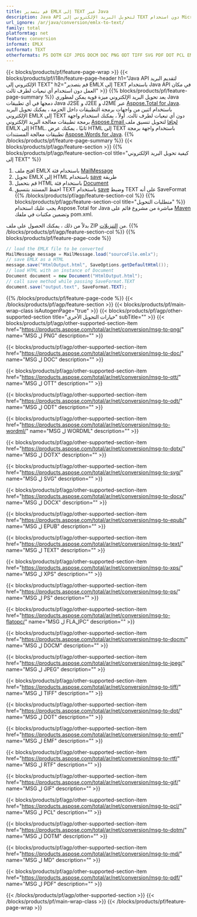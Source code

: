```yaml
---
title: قم بتصدير EMLX إلى TEXT عبر Java
description: Java API لتحويل البريد الإلكتروني إلى TEXT دون استخدام Microsoft Word أو Outlook
url_ignore: /ar/java/conversion/emlx-to-text/
family: total
platformtag: net
feature: conversion
informat: EMLX
outformat: TEXT
otherformats: PS DOTM GIF JPEG DOCM DOC PNG ODT TIFF SVG PDF DOT PCL EMF WORDML EPUB DOTX DOCX OTT RTF TEXT FLATOPC XPS MD
---
```

{{< blocks/products/pf/feature-page-wrap >}}
{{< blocks/products/pf/i18n/feature-page-header h1="Java API لتقديم البريد الإلكتروني إلى TEXT" h2="قم بتصدير EMLX إلى TEXT باستخدام Java API في مكان العمل دون استخدام أي تبعيات لطرف ثالث" >}}
{{% blocks/products/pf/feature-page-summary %}}
يعد تحويل البريد الإلكتروني ميزة قوية يمكن لمطوري Java دمجها في أي تطبيقات Java J2SE و J2EE و J2ME عبر [Aspose.Total for Java](https://products.aspose.com/total/java/). باستخدام اثنين من واجهات برمجة التطبيقات داخل الحزمة ، يمكنك تحويل البريد الإلكتروني EMLX إلى TEXT دون أي تبعيات لطرف ثالث. أولاً ، يمكنك استخدام واجهة برمجة تطبيقات معالجة البريد الإلكتروني [Aspose.Email لجافا](https://products.aspose.com/email/java/) لتحويل تنسيق ملف EMLX إلى HTML. ثانيًا ، يمكنك عرض HTML إلى TEXT باستخدام واجهة برمجة تطبيقات معالجة المستندات [Aspose.Words for Java](https://products.aspose.com/words/java/).
{{% /blocks/products/pf/feature-page-summary  %}}
{{< blocks/products/pf/agp/feature-section >}}
{{% blocks/products/pf/agp/feature-section-col title="كيفية تحويل البريد الإلكتروني إلى TEXT" %}}
1. افتح ملف EMLX باستخدام فئة [MailMessage](https://reference.aspose.com/email/java/com.aspose.email/mailmessage)
2. تحويل EMLX إلى HTML باستخدام [save](https://reference.aspose.com/email/java/com.aspose.email/MailMessage#save (java.io.OutputStream،٪20com.aspose.emlx.SaveOptions)) طريقة
3. قم بتحميل HTML باستخدام فئة [Document](https://reference.aspose.com/words/java/com.aspose.words/Document)
4. احفظ المستند بتنسيق TEXT باستخدام [save](https://reference.aspose.com/words/java/com.aspose.words/Document#save (java.lang.String، com.aspose.words.SaveOptions)) وضبط TEXT على أنه SaveFormat
{{% /blocks/products/pf/agp/feature-section-col %}}
{{% blocks/products/pf/agp/feature-section-col title="متطلبات التحويل" %}}
يجب عليك استخدام Aspose.Total for Java مباشرة من مشروع قائم على [Maven](https://releases.aspose.com/total/java/) وتضمين مكتبات في ملفك pom.xml.

بدلاً من ذلك ، يمكنك الحصول على ملف ZIP من [التنزيلات](https://releases.aspose.com/total/java).
{{% /blocks/products/pf/agp/feature-section-col %}}
{{% blocks/products/pf/feature-page-code %}}
```cs
// load the EMLX file to be converted
MailMessage message = MailMessage.load("sourceFile.emlx"); 
// save EMLX as a HTML 
message.save("HtmlOutput.html", SaveOptions.getDefaultHtml());
// load HTML with an instance of Document
Document document = new Document("HtmlOutput.html");
// call save method while passing SaveFormat.TEXT
document.save("output.text", SaveFormat.TEXT);   
```
{{% /blocks/products/pf/feature-page-code %}}
{{< /blocks/products/pf/agp/feature-section >}}
{{< blocks/products/pf/main-wrap-class isAutogenPage="true" >}}
{{< blocks/products/pf/agp/other-supported-section title="خيارات التحويل الأخرى" subTitle="" >}}
{{< blocks/products/pf/agp/other-supported-section-item href="https://products.aspose.com/total/ar/net/conversion/msg-to-png/" name="MSG ل PNG" description="" >}}

{{< blocks/products/pf/agp/other-supported-section-item href="https://products.aspose.com/total/ar/net/conversion/msg-to-doc/" name="MSG ل DOC" description="" >}}

{{< blocks/products/pf/agp/other-supported-section-item href="https://products.aspose.com/total/ar/net/conversion/msg-to-ott/" name="MSG ل OTT" description="" >}}

{{< blocks/products/pf/agp/other-supported-section-item href="https://products.aspose.com/total/ar/net/conversion/msg-to-odt/" name="MSG ل ODT" description="" >}}

{{< blocks/products/pf/agp/other-supported-section-item href="https://products.aspose.com/total/ar/net/conversion/msg-to-wordml/" name="MSG ل WORDML" description="" >}}

{{< blocks/products/pf/agp/other-supported-section-item href="https://products.aspose.com/total/ar/net/conversion/msg-to-dotx/" name="MSG ل DOTX" description="" >}}

{{< blocks/products/pf/agp/other-supported-section-item href="https://products.aspose.com/total/ar/net/conversion/msg-to-svg/" name="MSG ل SVG" description="" >}}

{{< blocks/products/pf/agp/other-supported-section-item href="https://products.aspose.com/total/ar/net/conversion/msg-to-docx/" name="MSG ل DOCX" description="" >}}

{{< blocks/products/pf/agp/other-supported-section-item href="https://products.aspose.com/total/ar/net/conversion/msg-to-epub/" name="MSG ل EPUB" description="" >}}

{{< blocks/products/pf/agp/other-supported-section-item href="https://products.aspose.com/total/ar/net/conversion/msg-to-text/" name="MSG ل TEXT" description="" >}}

{{< blocks/products/pf/agp/other-supported-section-item href="https://products.aspose.com/total/ar/net/conversion/msg-to-xps/" name="MSG ل XPS" description="" >}}

{{< blocks/products/pf/agp/other-supported-section-item href="https://products.aspose.com/total/ar/net/conversion/msg-to-ps/" name="MSG ل PS" description="" >}}

{{< blocks/products/pf/agp/other-supported-section-item href="https://products.aspose.com/total/ar/net/conversion/msg-to-flatopc/" name="MSG ل FLAلPC" description="" >}}

{{< blocks/products/pf/agp/other-supported-section-item href="https://products.aspose.com/total/ar/net/conversion/msg-to-docm/" name="MSG ل DOCM" description="" >}}

{{< blocks/products/pf/agp/other-supported-section-item href="https://products.aspose.com/total/ar/net/conversion/msg-to-jpeg/" name="MSG ل JPEG" description="" >}}

{{< blocks/products/pf/agp/other-supported-section-item href="https://products.aspose.com/total/ar/net/conversion/msg-to-tiff/" name="MSG ل TIFF" description="" >}}

{{< blocks/products/pf/agp/other-supported-section-item href="https://products.aspose.com/total/ar/net/conversion/msg-to-dot/" name="MSG ل DOT" description="" >}}

{{< blocks/products/pf/agp/other-supported-section-item href="https://products.aspose.com/total/ar/net/conversion/msg-to-emf/" name="MSG ل EMF" description="" >}}

{{< blocks/products/pf/agp/other-supported-section-item href="https://products.aspose.com/total/ar/net/conversion/msg-to-rtf/" name="MSG ل RTF" description="" >}}

{{< blocks/products/pf/agp/other-supported-section-item href="https://products.aspose.com/total/ar/net/conversion/msg-to-gif/" name="MSG ل GIF" description="" >}}

{{< blocks/products/pf/agp/other-supported-section-item href="https://products.aspose.com/total/ar/net/conversion/msg-to-pcl/" name="MSG ل PCL" description="" >}}

{{< blocks/products/pf/agp/other-supported-section-item href="https://products.aspose.com/total/ar/net/conversion/msg-to-dotm/" name="MSG ل DOTM" description="" >}}

{{< blocks/products/pf/agp/other-supported-section-item href="https://products.aspose.com/total/ar/net/conversion/msg-to-md/" name="MSG ل MD" description="" >}}

{{< blocks/products/pf/agp/other-supported-section-item href="https://products.aspose.com/total/ar/net/conversion/msg-to-pdf/" name="MSG ل PDF" description="" >}}


{{< /blocks/products/pf/agp/other-supported-section >}}
{{< /blocks/products/pf/main-wrap-class >}}
{{< /blocks/products/pf/feature-page-wrap >}}